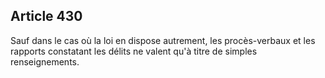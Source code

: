 Article 430
----
Sauf dans le cas où la loi en dispose autrement, les procès-verbaux et les
rapports constatant les délits ne valent qu'à titre de simples renseignements.
